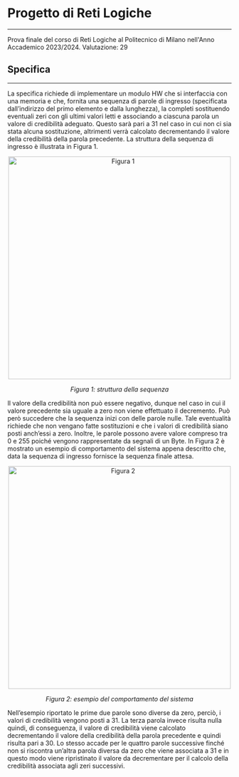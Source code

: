 # Progetto di Reti Logiche
---
Prova finale del corso di Reti Logiche al Politecnico di Milano nell'Anno Accademico 2023/2024. Valutazione: 29

## Specifica
---
La specifica richiede di implementare un modulo HW che si interfaccia con una memoria e che, fornita una sequenza di parole di ingresso (specificata dall’indirizzo del primo elemento e dalla lunghezza), la completi sostituendo eventuali zeri con gli ultimi valori letti e associando a ciascuna parola un valore di credibilità adeguato. Questo sarà pari a 31 nel caso in cui non ci sia stata alcuna sostituzione, altrimenti verrà calcolato decrementando il valore della credibilità della parola precedente. La struttura della sequenza di ingresso è illustrata in Figura 1.

<p align="center">
  <img src="https://github.com/user-attachments/assets/d567ead1-533d-4a38-bdf0-72b6e3fd626c" alt="Figura 1" width="500"/>
</p>
<p align="center"><em>Figura 1: struttura della sequenza</em></p>

Il valore della credibilità non può essere negativo, dunque nel caso in cui il valore precedente sia uguale a zero non viene effettuato il decremento. Può però succedere che la sequenza inizi con delle parole nulle. Tale eventualità richiede che non vengano fatte sostituzioni e che i valori di credibilità siano posti anch’essi a zero. Inoltre, le parole possono avere valore compreso tra 0 e 255 poiché vengono rappresentate da segnali di un Byte. In Figura 2 è mostrato un esempio di comportamento del sistema appena descritto che, data la sequenza di ingresso fornisce la sequenza finale attesa.

<p align="center">
  <img src="https://github.com/user-attachments/assets/02b531d7-6638-4c44-8877-85a84be5cb4c" alt="Figura 2" width="500"/>
</p>
<p align="center"><em>Figura 2: esempio del comportamento del sistema</em></p>

Nell’esempio riportato le prime due parole sono diverse da zero, perciò, i valori di credibilità vengono posti a 31. La terza parola invece risulta nulla quindi, di conseguenza, il valore di credibilità viene calcolato decrementando il valore della credibilità della parola precedente e quindi risulta pari a 30. Lo stesso accade per le quattro parole successive finché non si riscontra un’altra parola diversa da zero che viene associata a 31 e in questo modo viene ripristinato il valore da decrementare per il calcolo della credibilità associata agli zeri successivi.
